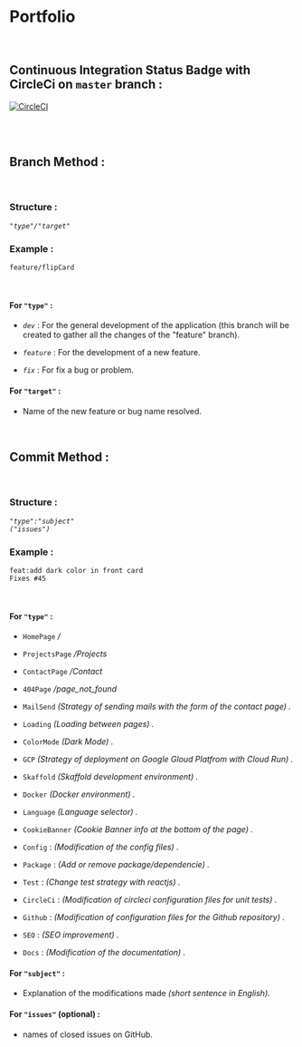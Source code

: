 # Portfolio
&nbsp;

## Continuous Integration Status Badge with CircleCi on ```master``` branch :

[![CircleCI](https://circleci.com/gh/yoanndelattre/Portfolio/tree/master.svg?style=svg)](https://circleci.com/gh/yoanndelattre/Portfolio/tree/master)

&nbsp;  
&nbsp;


## Branch Method :

&nbsp;

### Structure :
*```"type"/"target"```*

### Example :
```feature/flipCard```

&nbsp;

#### For ```"type"``` :

* *```dev```* : For the general development of the application (this branch will be created to gather all the changes of the "feature" branch).

* *```feature```* : For the development of a new feature.

* *```fix```* : For fix a bug or problem.


#### For ```"target"``` :

* Name of the new feature or bug name resolved.

&nbsp;
&nbsp;


## Commit Method :

&nbsp;

### Structure :
*```"type":"subject"```*  
*```("issues")```*

### Example :
```feat:add dark color in front card```  
```Fixes #45```

&nbsp;

#### For ```"type"``` :

* ```HomePage``` */*

* ```ProjectsPage``` */Projects*

* ```ContactPage``` */Contact*

* ```404Page``` */page_not_found*

* ```MailSend``` *(Strategy of sending mails with the form of the contact page) .*

* ```Loading``` *(Loading between pages) .*

* ```ColorMode``` *(Dark Mode) .*

* ```GCP``` *(Strategy of deployment on Google Gloud Platfrom with Cloud Run) .*

* ```Skaffold``` *(Skaffold development environment) .*

* ```Docker``` *(Docker environment) .*

* ```Language``` *(Language selector) .*

* ```CookieBanner``` *(Cookie Banner info at the bottom of the page) .*

* ```Config``` : *(Modification of the config files) .*

* ```Package``` : *(Add or remove package/dependencie) .*

* ```Test``` : *(Change test strategy with reactjs) .*

* ```CircleCi``` : *(Modification of circleci configuration files for unit tests) .*

* ```Github``` : *(Modification of configuration files for the Github repository) .*

* ```SEO``` : *(SEO improvement) .*

* ```Docs``` : *(Modification of the documentation) .*


#### For ```"subject"``` :

* Explanation of the modifications made *(short sentence in English).*


#### For ```"issues"``` (optional) :

* names of closed issues on GitHub.